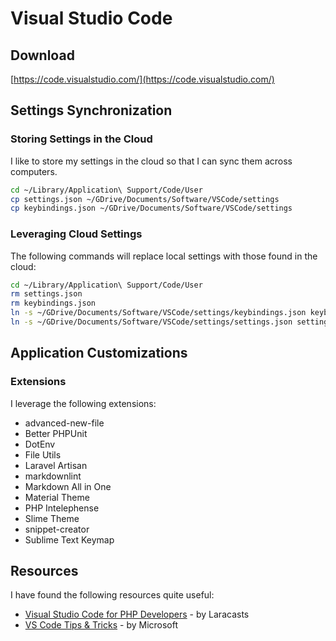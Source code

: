 # Visual Studio Code

## Download

[https://code.visualstudio.com/](https://code.visualstudio.com/)

## Settings Synchronization

### Storing Settings in the Cloud

I like to store my settings in the cloud so that I can sync them across computers.

```bash
cd ~/Library/Application\ Support/Code/User
cp settings.json ~/GDrive/Documents/Software/VSCode/settings
cp keybindings.json ~/GDrive/Documents/Software/VSCode/settings
```

### Leveraging Cloud Settings

The following commands will replace local settings with those found in the cloud:

```bash
cd ~/Library/Application\ Support/Code/User
rm settings.json
rm keybindings.json
ln -s ~/GDrive/Documents/Software/VSCode/settings/keybindings.json keybindings.json
ln -s ~/GDrive/Documents/Software/VSCode/settings/settings.json settings.json
```

## Application Customizations

### Extensions

I leverage the following extensions:

* advanced-new-file
* Better PHPUnit
* DotEnv
* File Utils
* Laravel Artisan
* markdownlint
* Markdown All in One
* Material Theme
* PHP Intelephense
* Slime Theme
* snippet-creator
* Sublime Text Keymap

## Resources

I have found the following resources quite useful:

* [Visual Studio Code for PHP Developers](https://laracasts.com/series/visual-studio-code-for-php-developers) - by Laracasts
* [VS Code Tips & Tricks](https://github.com/Microsoft/vscode-tips-and-tricks) - by Microsoft
